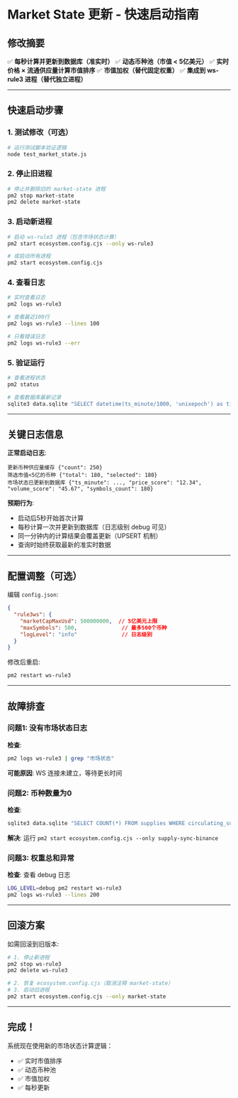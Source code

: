 # Market State 更新 - 快速启动指南

## 修改摘要

✅ **每秒计算并更新到数据库（准实时）**
✅ **动态币种池（市值 < 5亿美元）**
✅ **实时价格 × 流通供应量计算市值排序**
✅ **市值加权（替代固定权重）**
✅ **集成到 ws-rule3 进程（替代独立进程）**

---

## 快速启动步骤

### 1. 测试修改（可选）
```bash
# 运行测试脚本验证逻辑
node test_market_state.js
```

### 2. 停止旧进程
```bash
# 停止并删除旧的 market-state 进程
pm2 stop market-state
pm2 delete market-state
```

### 3. 启动新进程
```bash
# 启动 ws-rule3 进程（包含市场状态计算）
pm2 start ecosystem.config.cjs --only ws-rule3

# 或启动所有进程
pm2 start ecosystem.config.cjs
```

### 4. 查看日志
```bash
# 实时查看日志
pm2 logs ws-rule3

# 查看最近100行
pm2 logs ws-rule3 --lines 100

# 只看错误日志
pm2 logs ws-rule3 --err
```

### 5. 验证运行
```bash
# 查看进程状态
pm2 status

# 查看数据库最新记录
sqlite3 data.sqlite "SELECT datetime(ts_minute/1000, 'unixepoch') as time, price_score, volume_score FROM market_state_minute ORDER BY ts_minute DESC LIMIT 5;"
```

---

## 关键日志信息

**正常启动日志**:
```
更新币种供应量缓存 {"count": 250}
筛选市值<5亿的币种 {"total": 180, "selected": 180}
市场状态已更新到数据库 {"ts_minute": ..., "price_score": "12.34", "volume_score": "45.67", "symbols_count": 180}
```

**预期行为**:
- 启动后5秒开始首次计算
- 每秒计算一次并更新到数据库（日志级别 debug 可见）
- 同一分钟内的计算结果会覆盖更新（UPSERT 机制）
- 查询时始终获取最新的准实时数据

---

## 配置调整（可选）

编辑 `config.json`:

```json
{
  "rule3ws": {
    "marketCapMaxUsd": 500000000,  // 5亿美元上限
    "maxSymbols": 500,              // 最多500个币种
    "logLevel": "info"              // 日志级别
  }
}
```

修改后重启:
```bash
pm2 restart ws-rule3
```

---

## 故障排查

### 问题1: 没有市场状态日志
**检查**:
```bash
pm2 logs ws-rule3 | grep "市场状态"
```
**可能原因**: WS 连接未建立，等待更长时间

### 问题2: 币种数量为0
**检查**:
```bash
sqlite3 data.sqlite "SELECT COUNT(*) FROM supplies WHERE circulating_supply > 0;"
```
**解决**: 运行 `pm2 start ecosystem.config.cjs --only supply-sync-binance`

### 问题3: 权重总和异常
**检查**: 查看 debug 日志
```bash
LOG_LEVEL=debug pm2 restart ws-rule3
pm2 logs ws-rule3 --lines 200
```

---

## 回滚方案

如需回滚到旧版本:

```bash
# 1. 停止新进程
pm2 stop ws-rule3
pm2 delete ws-rule3

# 2. 恢复 ecosystem.config.cjs（取消注释 market-state）
# 3. 启动旧进程
pm2 start ecosystem.config.cjs --only market-state
```

---

## 完成！

系统现在使用新的市场状态计算逻辑：
- ✅ 实时市值排序
- ✅ 动态币种池
- ✅ 市值加权
- ✅ 每秒更新
